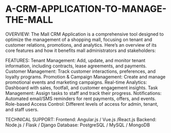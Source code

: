 # A-CRM-APPLICATION-TO-MANAGE-THE-MALL
OVERVIEW:
      The Mall CRM Application is a comprehensive tool designed to optimize the management of a shopping mall, focusing on tenant and customer relations, promotions, and analytics. Here’s an overview of its core features and how it benefits mall administrators and stakeholders:
      
FEATURES:
      Tenant Management: Add, update, and monitor tenant information, including contracts, lease agreements, and payments.
      Customer Management: Track customer interactions, preferences, and loyalty programs.
      Promotion & Campaign Management: Create and manage promotional events and marketing campaigns.
      Real-time Analytics: Dashboard with sales, footfall, and customer engagement insights.
      Task Management: Assign tasks to staff and track their progress.
      Notifications: Automated email/SMS reminders for rent payments, offers, and events.
      Role-based Access Control: Different levels of access for admin, tenant, and staff users.
      
TECHNICAL SUPPORT:
      Frontend:  Angular.js / Vue.js /React.js 
      Backend: Node.js / Flask / Django
      Database: PostgreSQL / MySQL / MongoDB
